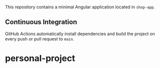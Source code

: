 

This repository contains a minimal Angular application located in `shop-app`.

## Continuous Integration

GitHub Actions automatically install dependencies and build the project on every push or pull request to `main`.

# personal-project
